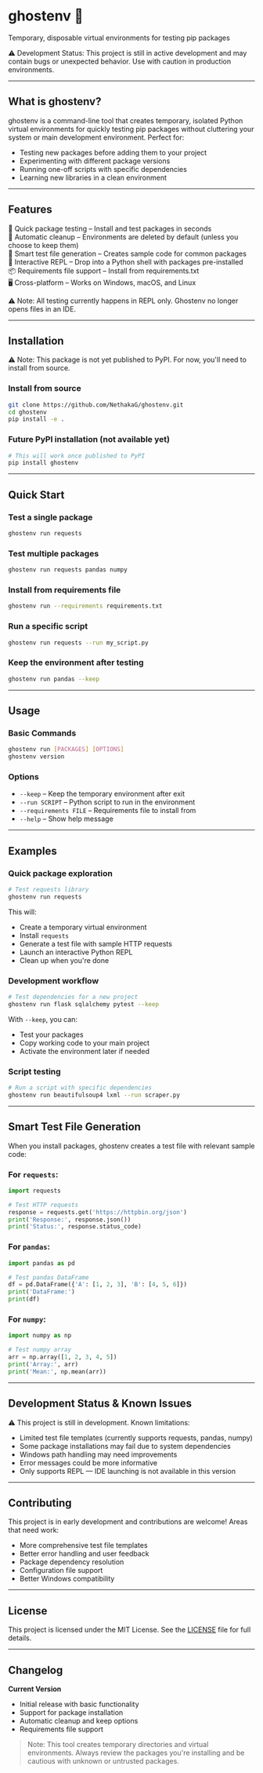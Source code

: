 # ghostenv 👻  
Temporary, disposable virtual environments for testing pip packages

⚠️ Development Status: This project is still in active development and may contain bugs or unexpected behavior. Use with caution in production environments.

---

## What is ghostenv?  
ghostenv is a command-line tool that creates temporary, isolated Python virtual environments for quickly testing pip packages without cluttering your system or main development environment. Perfect for:

- Testing new packages before adding them to your project  
- Experimenting with different package versions  
- Running one-off scripts with specific dependencies  
- Learning new libraries in a clean environment  

---

## Features  
🚀 Quick package testing – Install and test packages in seconds  
🧹 Automatic cleanup – Environments are deleted by default (unless you choose to keep them)  
📝 Smart test file generation – Creates sample code for common packages  
🐍 Interactive REPL – Drop into a Python shell with packages pre-installed  
📦 Requirements file support – Install from requirements.txt  
🖥️ Cross-platform – Works on Windows, macOS, and Linux  

⚠️ Note: All testing currently happens in REPL only. Ghostenv no longer opens files in an IDE.

---

## Installation  
⚠️ Note: This package is not yet published to PyPI. For now, you'll need to install from source.

### Install from source
```bash
git clone https://github.com/NethakaG/ghostenv.git  
cd ghostenv  
pip install -e .
```

### Future PyPI installation (not available yet)
```bash
# This will work once published to PyPI  
pip install ghostenv
```

---

## Quick Start

### Test a single package
```bash
ghostenv run requests
```

### Test multiple packages
```bash
ghostenv run requests pandas numpy
```

### Install from requirements file
```bash
ghostenv run --requirements requirements.txt
```

### Run a specific script
```bash
ghostenv run requests --run my_script.py
```

### Keep the environment after testing
```bash
ghostenv run pandas --keep
```

---

## Usage

### Basic Commands
```bash
ghostenv run [PACKAGES] [OPTIONS]  
ghostenv version
```

### Options
- `--keep` – Keep the temporary environment after exit  
- `--run SCRIPT` – Python script to run in the environment  
- `--requirements FILE` – Requirements file to install from  
- `--help` – Show help message  

---

## Examples

### Quick package exploration
```bash
# Test requests library  
ghostenv run requests
```

This will:  
- Create a temporary virtual environment  
- Install `requests`  
- Generate a test file with sample HTTP requests  
- Launch an interactive Python REPL  
- Clean up when you're done  

### Development workflow
```bash
# Test dependencies for a new project  
ghostenv run flask sqlalchemy pytest --keep
```

With `--keep`, you can:  
- Test your packages  
- Copy working code to your main project  
- Activate the environment later if needed  

### Script testing
```bash
# Run a script with specific dependencies  
ghostenv run beautifulsoup4 lxml --run scraper.py
```

---

## Smart Test File Generation

When you install packages, ghostenv creates a test file with relevant sample code:

### For `requests`:
```python
import requests

# Test HTTP requests
response = requests.get('https://httpbin.org/json')
print('Response:', response.json())
print('Status:', response.status_code)
```

### For `pandas`:
```python
import pandas as pd

# Test pandas DataFrame
df = pd.DataFrame({'A': [1, 2, 3], 'B': [4, 5, 6]})
print('DataFrame:')
print(df)
```

### For `numpy`:
```python
import numpy as np

# Test numpy array
arr = np.array([1, 2, 3, 4, 5])
print('Array:', arr)
print('Mean:', np.mean(arr))
```

---

## Development Status & Known Issues

⚠️ This project is still in development. Known limitations:

- Limited test file templates (currently supports requests, pandas, numpy)  
- Some package installations may fail due to system dependencies  
- Windows path handling may need improvements  
- Error messages could be more informative  
- Only supports REPL — IDE launching is not available in this version  

---

## Contributing  
This project is in early development and contributions are welcome! Areas that need work:

- More comprehensive test file templates  
- Better error handling and user feedback  
- Package dependency resolution  
- Configuration file support  
- Better Windows compatibility  

---

## License  

This project is licensed under the MIT License.
See the [LICENSE](LICENSE) file for full details.

---

## Changelog

**Current Version**  
- Initial release with basic functionality  
- Support for package installation  
- Automatic cleanup and keep options  
- Requirements file support  

> Note: This tool creates temporary directories and virtual environments. Always review the packages you're installing and be cautious with unknown or untrusted packages.
